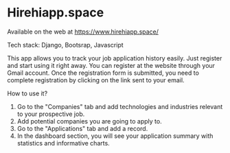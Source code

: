 # Hirehiapp.space 
Available on the web at https://www.hirehiapp.space/

Tech stack:
Django, Bootsrap, Javascript


This app allows you to track your job application history easily. 
Just register and start using it right away. You can register at the website through your Gmail account.
Once the registration form is submitted, you need to complete registration by clicking on the link sent to your email. 


How to use it?
1. Go to the "Companies" tab and add technologies and industries relevant to your prospective job. 
2. Add potential companies you are going to apply to.
3. Go to the "Applications" tab and add a record. 
4. In the dashboard section, you will see your application summary with statistics and informative charts. 

